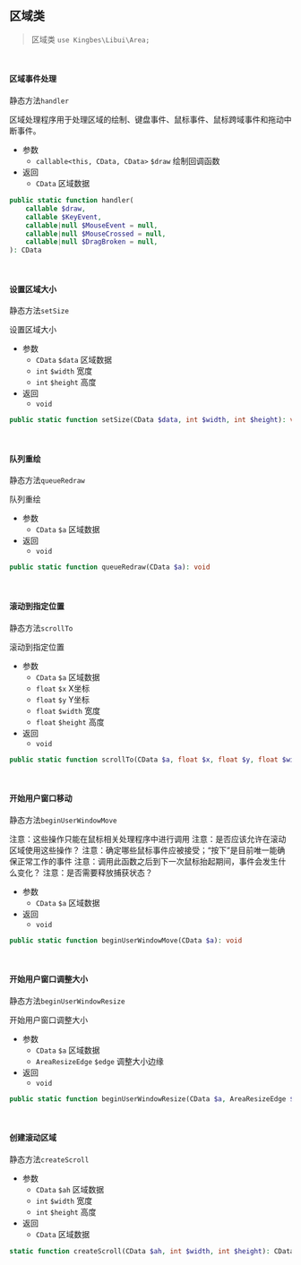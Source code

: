 ## 区域类

> 区域类 `use Kingbes\Libui\Area;`

<br>

#### 区域事件处理

静态方法`handler`

区域处理程序用于处理区域的绘制、键盘事件、鼠标事件、鼠标跨域事件和拖动中断事件。

- 参数
    - `callable<this, CData, CData>` `$draw` 绘制回调函数
- 返回
    - `CData` 区域数据

```php
public static function handler(
    callable $draw,
    callable $KeyEvent,
    callable|null $MouseEvent = null,
    callable|null $MouseCrossed = null,
    callable|null $DragBroken = null,
): CData
```

<br>

#### 设置区域大小

静态方法`setSize`       

设置区域大小

- 参数
    - `CData` `$data` 区域数据
    - `int` `$width` 宽度
    - `int` `$height` 高度
- 返回
    - `void` 

```php
public static function setSize(CData $data, int $width, int $height): void
```

<br>

#### 队列重绘

静态方法`queueRedraw`

队列重绘

- 参数
    - `CData` `$a` 区域数据
- 返回
    - `void` 

```php
public static function queueRedraw(CData $a): void
```

<br>

#### 滚动到指定位置

静态方法`scrollTo`  

滚动到指定位置

- 参数
    - `CData` `$a` 区域数据
    - `float` `$x` X坐标
    - `float` `$y` Y坐标
    - `float` `$width` 宽度
    - `float` `$height` 高度
- 返回
    - `void` 

```php
public static function scrollTo(CData $a, float $x, float $y, float $width, float $height): void
```

<br>

#### 开始用户窗口移动

静态方法`beginUserWindowMove`

注意：这些操作只能在鼠标相关处理程序中进行调用
注意：是否应该允许在滚动区域使用这些操作？
注意：确定哪些鼠标事件应被接受；“按下”是目前唯一能确保正常工作的事件
注意：调用此函数之后到下一次鼠标抬起期间，事件会发生什么变化？
注意：是否需要释放捕获状态？

- 参数
    - `CData` `$a` 区域数据
- 返回
    - `void` 

```php
public static function beginUserWindowMove(CData $a): void
```

<br>

#### 开始用户窗口调整大小

静态方法`beginUserWindowResize` 

开始用户窗口调整大小

- 参数
    - `CData` `$a` 区域数据
    - `AreaResizeEdge` `$edge` 调整大小边缘
- 返回
    - `void` 

```php
public static function beginUserWindowResize(CData $a, AreaResizeEdge $edge): void
```

<br>

#### 创建滚动区域

静态方法`createScroll`

- 参数
    - `CData` `$ah` 区域数据
    - `int` `$width` 宽度
    - `int` `$height` 高度
- 返回
    - `CData` 区域数据

```php
static function createScroll(CData $ah, int $width, int $height): CData
```